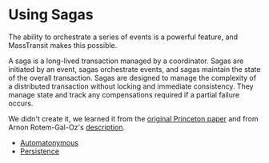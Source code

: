# Using Sagas

The ability to orchestrate a series of events is a powerful feature, and MassTransit makes this possible.

A saga is a long-lived transaction managed by a coordinator. Sagas are initiated by an event, sagas orchestrate events, and sagas maintain the state of the overall transaction. Sagas are designed to manage the complexity of a distributed transaction without locking and immediate consistency. They manage state and track any compensations required if a partial failure occurs.

We didn't create it, we learned it from the [original Princeton paper][1] and from Arnon Rotem-Gal-Oz's [description][2].

[1]: http://www.cs.cornell.edu/andru/cs711/2002fa/reading/sagas.pdf
[2]: http://www.rgoarchitects.com/Files/SOAPatterns/Saga.pdf

* [Automatonymous](automatonymous.md)
* [Persistence](persistence.md)